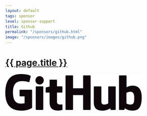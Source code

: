```yaml
---
layout: default
tags: sponsor
level: sponsor-support
title: Github
permalink: "/sponsors/github.html"
image: "/sponsors/images/github.png"
---
```


<h1 class="sponsor">
  <a href="{{page.permalink}}">{{ page.title }}</a>
</h1>

<img src="/sponsors/images/github.png" class="sponsor-no-text" />
